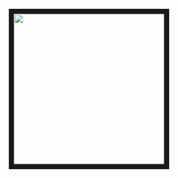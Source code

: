 <p align="center">
<img src="https://media.discordapp.net/attachments/1268725291388371045/1352891814239273041/ezgif.com-video-to-gif-converter.gif?ex=67dfaa30&is=67de58b0&hm=d70e4205bba5c54184bc5c1ef58a6d5fa1b889d998ad5c47879794ce7ec8668c&=" width="300" height="300" border="10"/>
</p>
